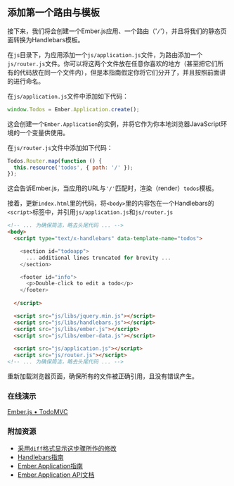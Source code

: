 ## 添加第一个路由与模板

接下来，我们将会创建一个Ember.js应用、一个路由（'`/`'），并且将我们的静态页面转换为Handlebars模板。

在`js`目录下，为应用添加一个`js/application.js`文件，为路由添加一个`js/router.js`文件。你可以将这两个文件放在任意你喜欢的地方（甚至把它们所有的代码放在同一个文件内），但是本指南假定你将它们分开了，并且按照前面讲的进行命名。

在`js/application.js`文件中添加如下代码：

```javascript
window.Todos = Ember.Application.create();
```

这会创建一个`Ember.Application`的实例，并将它作为你本地浏览器JavaScript环境的一个变量供使用。

在`js/router.js`文件中添加如下代码：

```javascript
Todos.Router.map(function () {
  this.resource('todos', { path: '/' });
});
```

这会告诉Ember.js，当应用的URL与`'/'`匹配时，渲染（render）`todos`模板。

接着，更新`index.html`里的代码，将`<body>`里的内容包在一个Handlebars的`<script>`标签中，并引用`js/application.js`和`js/router.js`

```html
<!-- ... 为确保简洁，略去头尾代码 ... -->
<body>
  <script type="text/x-handlebars" data-template-name="todos">

    <section id="todoapp">
      ... additional lines truncated for brevity ...
    </section>

    <footer id="info">
      <p>Double-click to edit a todo</p>
    </footer>
  
  </script>

  <script src="js/libs/jquery.min.js"></script>
  <script src="js/libs/handlebars.js"></script>
  <script src="js/libs/ember.js"></script>
  <script src="js/libs/ember-data.js"></script>
  
  <script src="js/application.js"></script>
  <script src="js/router.js"></script>
<!-- ... 为确保简洁，略去头尾代码 ... -->
```

重新加载浏览器页面，确保所有的文件被正确引用，且没有错误产生。

### 在线演示
<a class="jsbin-embed" href="http://jsbin.com/uzeqih/2/embed?live">Ember.js • TodoMVC</a><script src="http://static.jsbin.com/js/embed.js"></script>

### 附加资源

  * [采用`diff`格式显示这步骤所作的修改](https://github.com/emberjs/quickstart-code-sample/commit/8775d1bf4c05eb82adf178be4429e5b868ac145b)
  * [Handlebars指南](/guides/templates/handlebars-basics)
  * [Ember.Application指南](/guides/application)
  * [Ember.Application API文档](/api/classes/Ember.Application.html)
